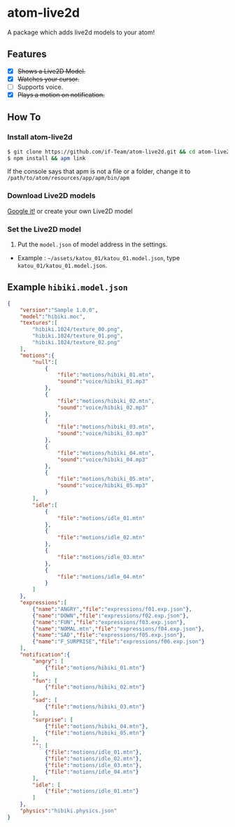# atom-live2d
A package which adds live2d models to your atom!

## Features
- [x] ~~Shows a Live2D Model.~~
- [x] ~~Watches your cursor.~~
- [ ] Supports voice.  
- [x] ~~Plays a motion on notification.~~

## How To
### Install atom-live2d
```bash
$ git clone https://github.com/if-Team/atom-live2d.git && cd atom-live2d
$ npm install && apm link
```

If the console says that apm is not a file or a folder, change it to
`/path/to/atom/resources/app/apm/bin/apm`

### Download Live2D models
[Google it!](https://www.google.com/search?sourceid=chrome-psyapi2&ion=1&espv=2&ie=UTF-8&q=live2d%20models&oq=live2d%20models) or create your own Live2D model

### Set the Live2D model
1. Put the `model.json` of model address in the settings.

  - Example : `~/assets/katou_01/katou_01.model.json`,
type `katou_01/katou_01.model.json`.

## Example `hibiki.model.json`
```json
{
	"version":"Sample 1.0.0",
	"model":"hibiki.moc",
	"textures":[
		"hibiki.1024/texture_00.png",
		"hibiki.1024/texture_01.png",
		"hibiki.1024/texture_02.png"
	],
	"motions":{
		"null":[
			{
				"file":"motions/hibiki_01.mtn",
				"sound":"voice/hibiki_01.mp3"
			},
			{
				"file":"motions/hibiki_02.mtn",
				"sound":"voice/hibiki_02.mp3"
			},
			{
				"file":"motions/hibiki_03.mtn",
				"sound":"voice/hibiki_03.mp3"
			},
			{
				"file":"motions/hibiki_04.mtn",
				"sound":"voice/hibiki_04.mp3"
			},
			{
				"file":"motions/hibiki_05.mtn",
				"sound":"voice/hibiki_05.mp3"
			}
		],
		"idle":[
			{
				"file":"motions/idle_01.mtn"
			},
			{
				"file":"motions/idle_02.mtn"
			},
			{
				"file":"motions/idle_03.mtn"
			},
			{
				"file":"motions/idle_04.mtn"
			}
		]
	},
	"expressions":[
		{"name":"ANGRY","file":"expressions/f01.exp.json"},
		{"name":"DOWN","file":"expressions/f02.exp.json"},
		{"name":"FUN","file":"expressions/f03.exp.json"},
		{"name":"NOMAL.mtn","file":"expressions/f04.exp.json"},
		{"name":"SAD","file":"expressions/f05.exp.json"},
		{"name":"F_SURPRISE","file":"expressions/f06.exp.json"}
	],
	"notification":{
		"angry": [
			{"file":"motions/hibiki_01.mtn"}
		],
		"fun": [
			{"file":"motions/hibiki_02.mtn"}
		],
		"sad": [
			{"file":"motions/hibiki_03.mtn"}
		],
		"surprise": [
			{"file":"motions/hibiki_04.mtn"},
			{"file":"motions/hibiki_05.mtn"}
		],
		"": [
			{"file":"motions/idle_01.mtn"},
			{"file":"motions/idle_02.mtn"},
			{"file":"motions/idle_03.mtn"},
			{"file":"motions/idle_04.mtn"}
		],
		"idle": [
			{"file":"motions/idle_01.mtn"}
		]
	},
	"physics":"hibiki.physics.json"
}
```
